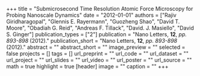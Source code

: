 +++
title = "Submicrosecond Time Resolution Atomic Force Microscopy for Probing Nanoscale Dynamics"
date = "2012-01-01"
authors = ["Rajiv Giridharagopal", "Glennis E. Rayermann", "Guozheng Shao", "David T. Moore", "Obadiah G. Reid", "Andreas F. Tillack", "David. J. Masiello", "David S. Ginger"]
publication_types = ["2"]
publication = "Nano Letters, **12**, _pp. 893-898_ (2012)."
publication_short = "Nano Letters, **12**, _pp. 893-898_ (2012)."
abstract = ""
abstract_short = ""
image_preview = ""
selected = false
projects = []
tags = []
url_preprint = ""
url_code = ""
url_dataset = ""
url_project = ""
url_slides = ""
url_video = ""
url_poster = ""
url_source = ""
math = true
highlight = true
[header]
image = ""
caption = ""
+++
